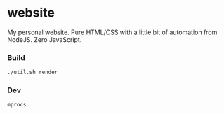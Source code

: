 # website

My personal website. Pure HTML/CSS with a little bit of automation from NodeJS. Zero
JavaScript.

### Build

```bash
./util.sh render
```

### Dev

```bash
mprocs
```
